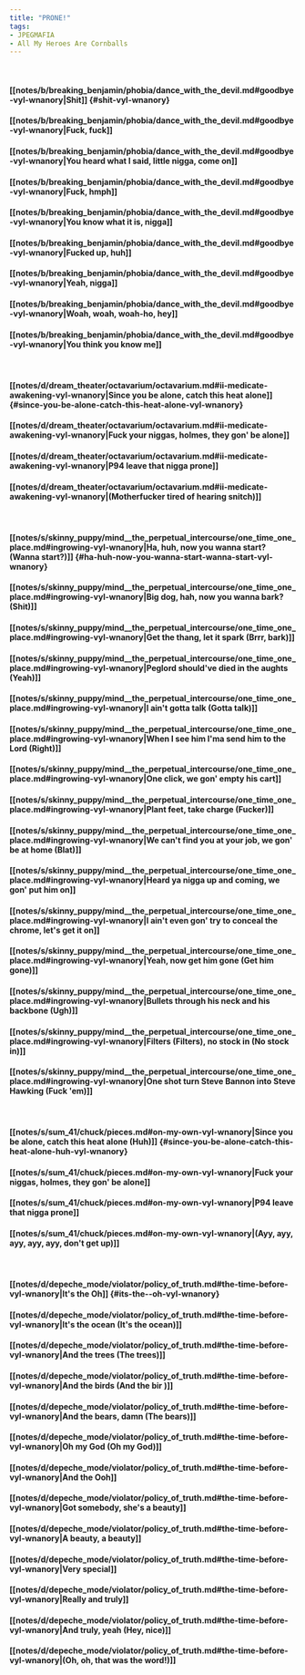 ```yaml
---
title: "PRONE!"
tags:
- JPEGMAFIA
- All My Heroes Are Cornballs
---
```

&nbsp;
#### [[notes/b/breaking_benjamin/phobia/dance_with_the_devil.md#goodbye-vyl-wnanory|Shit]] {#shit-vyl-wnanory}
#### [[notes/b/breaking_benjamin/phobia/dance_with_the_devil.md#goodbye-vyl-wnanory|Fuck, fuck]]
#### [[notes/b/breaking_benjamin/phobia/dance_with_the_devil.md#goodbye-vyl-wnanory|You heard what I said, little nigga, come on]]
#### [[notes/b/breaking_benjamin/phobia/dance_with_the_devil.md#goodbye-vyl-wnanory|Fuck, hmph]]
#### [[notes/b/breaking_benjamin/phobia/dance_with_the_devil.md#goodbye-vyl-wnanory|You know what it is, nigga]]
#### [[notes/b/breaking_benjamin/phobia/dance_with_the_devil.md#goodbye-vyl-wnanory|Fucked up, huh]]
#### [[notes/b/breaking_benjamin/phobia/dance_with_the_devil.md#goodbye-vyl-wnanory|Yeah, nigga]]
#### [[notes/b/breaking_benjamin/phobia/dance_with_the_devil.md#goodbye-vyl-wnanory|Woah, woah, woah-ho, hey]]
#### [[notes/b/breaking_benjamin/phobia/dance_with_the_devil.md#goodbye-vyl-wnanory|You think you know me]]
&nbsp;
#### [[notes/d/dream_theater/octavarium/octavarium.md#ii-medicate-awakening-vyl-wnanory|Since you be alone, catch this heat alone]] {#since-you-be-alone-catch-this-heat-alone-vyl-wnanory}
#### [[notes/d/dream_theater/octavarium/octavarium.md#ii-medicate-awakening-vyl-wnanory|Fuck your niggas, holmes, they gon' be alone]]
#### [[notes/d/dream_theater/octavarium/octavarium.md#ii-medicate-awakening-vyl-wnanory|P94 leave that nigga prone]]
#### [[notes/d/dream_theater/octavarium/octavarium.md#ii-medicate-awakening-vyl-wnanory|(Motherfucker tired of hearing snitch)]]
&nbsp;
#### [[notes/s/skinny_puppy/mind__the_perpetual_intercourse/one_time_one_place.md#ingrowing-vyl-wnanory|Ha, huh, now you wanna start? (Wanna start?)]] {#ha-huh-now-you-wanna-start-wanna-start-vyl-wnanory}
#### [[notes/s/skinny_puppy/mind__the_perpetual_intercourse/one_time_one_place.md#ingrowing-vyl-wnanory|Big dog, hah, now you wanna bark? (Shit)]]
#### [[notes/s/skinny_puppy/mind__the_perpetual_intercourse/one_time_one_place.md#ingrowing-vyl-wnanory|Get the thang, let it spark (Brrr, bark)]]
#### [[notes/s/skinny_puppy/mind__the_perpetual_intercourse/one_time_one_place.md#ingrowing-vyl-wnanory|Peglord should've died in the aughts (Yeah)]]
#### [[notes/s/skinny_puppy/mind__the_perpetual_intercourse/one_time_one_place.md#ingrowing-vyl-wnanory|I ain't gotta talk (Gotta talk)]]
#### [[notes/s/skinny_puppy/mind__the_perpetual_intercourse/one_time_one_place.md#ingrowing-vyl-wnanory|When I see him I'ma send him to the Lord (Right)]]
#### [[notes/s/skinny_puppy/mind__the_perpetual_intercourse/one_time_one_place.md#ingrowing-vyl-wnanory|One click, we gon' empty his cart]]
#### [[notes/s/skinny_puppy/mind__the_perpetual_intercourse/one_time_one_place.md#ingrowing-vyl-wnanory|Plant feet, take charge (Fucker)]]
#### [[notes/s/skinny_puppy/mind__the_perpetual_intercourse/one_time_one_place.md#ingrowing-vyl-wnanory|We can't find you at your job, we gon' be at home (Blat)]]
#### [[notes/s/skinny_puppy/mind__the_perpetual_intercourse/one_time_one_place.md#ingrowing-vyl-wnanory|Heard ya nigga up and coming, we gon' put him on]]
#### [[notes/s/skinny_puppy/mind__the_perpetual_intercourse/one_time_one_place.md#ingrowing-vyl-wnanory|I ain't even gon' try to conceal the chrome, let's get it on]]
#### [[notes/s/skinny_puppy/mind__the_perpetual_intercourse/one_time_one_place.md#ingrowing-vyl-wnanory|Yeah, now get him gone (Get him gone)]]
#### [[notes/s/skinny_puppy/mind__the_perpetual_intercourse/one_time_one_place.md#ingrowing-vyl-wnanory|Bullets through his neck and his backbone (Ugh)]]
#### [[notes/s/skinny_puppy/mind__the_perpetual_intercourse/one_time_one_place.md#ingrowing-vyl-wnanory|Filters (Filters), no stock in (No stock in)]]
#### [[notes/s/skinny_puppy/mind__the_perpetual_intercourse/one_time_one_place.md#ingrowing-vyl-wnanory|One shot turn Steve Bannon into Steve Hawking (Fuck 'em)]]
&nbsp;
#### [[notes/s/sum_41/chuck/pieces.md#on-my-own-vyl-wnanory|Since you be alone, catch this heat alone (Huh)]] {#since-you-be-alone-catch-this-heat-alone-huh-vyl-wnanory}
#### [[notes/s/sum_41/chuck/pieces.md#on-my-own-vyl-wnanory|Fuck your niggas, holmes, they gon' be alone]]
#### [[notes/s/sum_41/chuck/pieces.md#on-my-own-vyl-wnanory|P94 leave that nigga prone]]
#### [[notes/s/sum_41/chuck/pieces.md#on-my-own-vyl-wnanory|(Ayy, ayy, ayy, ayy, ayy, don't get up)]]
&nbsp;
#### [[notes/d/depeche_mode/violator/policy_of_truth.md#the-time-before-vyl-wnanory|It's the  Oh]] {#its-the--oh-vyl-wnanory}
#### [[notes/d/depeche_mode/violator/policy_of_truth.md#the-time-before-vyl-wnanory|It's the ocean (It's the ocean)]]
#### [[notes/d/depeche_mode/violator/policy_of_truth.md#the-time-before-vyl-wnanory|And the trees (The trees)]]
#### [[notes/d/depeche_mode/violator/policy_of_truth.md#the-time-before-vyl-wnanory|And the birds (And the bir )]]
#### [[notes/d/depeche_mode/violator/policy_of_truth.md#the-time-before-vyl-wnanory|And the bears, damn (The bears)]]
#### [[notes/d/depeche_mode/violator/policy_of_truth.md#the-time-before-vyl-wnanory|Oh my God (Oh my God)]]
#### [[notes/d/depeche_mode/violator/policy_of_truth.md#the-time-before-vyl-wnanory|And the   Ooh]]
#### [[notes/d/depeche_mode/violator/policy_of_truth.md#the-time-before-vyl-wnanory|Got somebody, she's a beauty]]
#### [[notes/d/depeche_mode/violator/policy_of_truth.md#the-time-before-vyl-wnanory|A beauty, a beauty]]
#### [[notes/d/depeche_mode/violator/policy_of_truth.md#the-time-before-vyl-wnanory|Very special]]
#### [[notes/d/depeche_mode/violator/policy_of_truth.md#the-time-before-vyl-wnanory|Really and truly]]
#### [[notes/d/depeche_mode/violator/policy_of_truth.md#the-time-before-vyl-wnanory|And truly, yeah (Hey, nice)]]
#### [[notes/d/depeche_mode/violator/policy_of_truth.md#the-time-before-vyl-wnanory|(Oh, oh, that was the word!)]]
